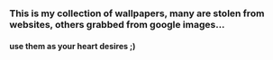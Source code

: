 ### This is my collection of wallpapers, many are stolen from websites, others grabbed from google images...

#### use them as your heart desires ;)
